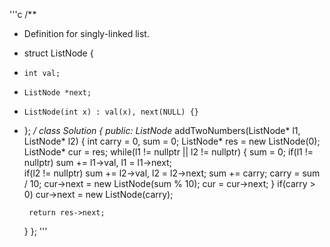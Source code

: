 

'''c
/**
 * Definition for singly-linked list.
 * struct ListNode {
 *     int val;
 *     ListNode *next;
 *     ListNode(int x) : val(x), next(NULL) {}
 * };
 */
class Solution {
public:
    ListNode* addTwoNumbers(ListNode* l1, ListNode* l2) {
        int carry = 0, sum = 0;
        ListNode* res = new ListNode(0);
        ListNode* cur = res;
        while(l1 != nullptr || l2 != nullptr)
        {
            sum = 0;
            if(l1 != nullptr) sum += l1->val, l1 = l1->next;   
            if(l2 != nullptr) sum += l2->val, l2 = l2->next;
            sum += carry;
            carry = sum / 10;
            cur->next = new ListNode(sum % 10);
            cur = cur->next;
        }
        if(carry > 0) cur->next = new ListNode(carry);
        
        return res->next;
    }
};
'''
